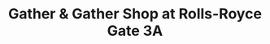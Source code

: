 ---
title: "Gather & Gather Shop at Rolls-Royce Gate 3A"
url: /derby/gather-and-gather-shop-at-rolls-royce-gate-3a/
shop: convenience
---